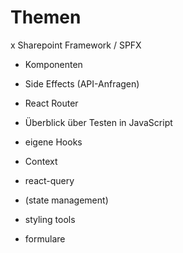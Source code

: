 # Themen

x Sharepoint Framework / SPFX
- Komponenten
- Side Effects (API-Anfragen)
- React Router

- Überblick über Testen in JavaScript
- eigene Hooks
- Context
- react-query
- (state management)
- styling tools
- formulare
